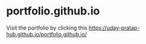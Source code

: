 # portfolio.github.io

Visit the portfolio by clicking this https://uday-pratap-hub.github.io/portfolio.github.io/
